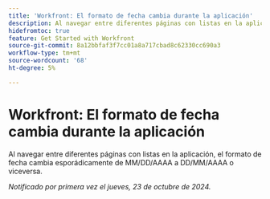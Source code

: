 ```yaml
---
title: 'Workfront: El formato de fecha cambia durante la aplicación'
description: Al navegar entre diferentes páginas con listas en la aplicación, el formato de fecha cambia esporádicamente de MM/DD/AAAA a DD/MM/AAAA o viceversa.
hidefromtoc: true
feature: Get Started with Workfront
source-git-commit: 8a12bbfaf3f7cc01a8a717cbad8c62330cc690a3
workflow-type: tm+mt
source-wordcount: '68'
ht-degree: 5%

---
```


# Workfront: El formato de fecha cambia durante la aplicación

<!--
>[!NOTE]
>
>This issue was fixed on August 30, 2024.
-->

Al navegar entre diferentes páginas con listas en la aplicación, el formato de fecha cambia esporádicamente de MM/DD/AAAA a DD/MM/AAAA o viceversa.

_Notificado por primera vez el jueves, 23 de octubre de 2024._
